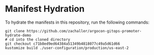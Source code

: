 # Manifest Hydration

To hydrate the manifests in this repository, run the following commands:

```shell
git clone https://github.com/zachaller/argocon-gitops-promoter-hydrate-demo
# cd into the cloned directory
git checkout c71b8ed9ed64384a51349b4818077c49a5d61d66
kustomize build ./user-configuration/production/us-east-2
```
